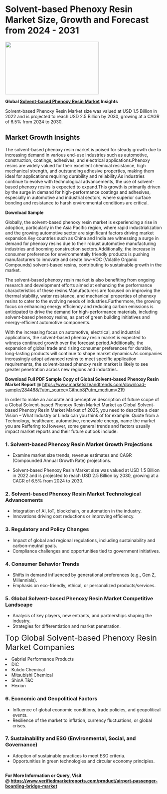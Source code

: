 <H1>Solvent-based Phenoxy Resin Market Size, Growth and Forecast from 2024 - 2031</H1><img class="aligncenter size-medium wp-image-584254" src="https://thirdeyenews.in/wp-content/uploads/2024/09/Global-Market-Research-300x168.jpeg" alt="" width="300" height="168" /><p><strong>Global&nbsp;<a href="https://www.marketsizeandtrends.com/download-sample/284488/?utm_source=Github8j?utm_medium=219">Solvent-based Phenoxy Resin Market</a> Insights</strong></p><p>Solvent-based Phenoxy Resin Market size was valued at USD 1.5 Billion in 2022 and is projected to reach USD 2.5 Billion by 2030, growing at a CAGR of 6.5% from 2024 to 2030.</p><p><h2>Market Growth Insights</h2> <p>The solvent-based phenoxy resin market is poised for steady growth due to increasing demand in various end-use industries such as automotive, construction, coatings, adhesives, and electrical applications.Phenoxy resins are widely valued for their excellent chemical resistance, high mechanical strength, and outstanding adhesive properties, making them ideal for applications requiring durability and reliability.As industries continue to evolve with technological advancements, the use of solvent-based phenoxy resins is expected to expand.This growth is primarily driven by the surge in demand for high-performance coatings and adhesives, especially in automotive and industrial sectors, where superior surface bonding and resistance to harsh environmental conditions are critical.</p> <p><strong>Download Sample</strong></p> <p>Globally, the solvent-based phenoxy resin market is experiencing a rise in adoption, particularly in the Asia Pacific region, where rapid industrialization and the growing automotive sector are significant factors driving market expansion.Key countries such as China and India are witnessing a surge in demand for phenoxy resins due to their robust automotive manufacturing industries and booming construction sectors.Additionally, the increase in consumer preference for environmentally friendly products is pushing manufacturers to innovate and create low-VOC (Volatile Organic Compounds) solvent-based resins, contributing to sustainable growth in the market.</p> <p>The solvent-based phenoxy resin market is also benefiting from ongoing research and development efforts aimed at enhancing the performance characteristics of these resins.Manufacturers are focused on improving the thermal stability, water resistance, and mechanical properties of phenoxy resins to cater to the evolving needs of industries.Furthermore, the growing focus on enhancing energy efficiency and reducing carbon emissions is anticipated to drive the demand for high-performance materials, including solvent-based phenoxy resins, as part of green building initiatives and energy-efficient automotive components.</p> <p>With the increasing focus on automotive, electrical, and industrial applications, the solvent-based phenoxy resin market is expected to witness continued growth over the forecast period.Additionally, the expansion of global trade and rising consumer preferences for durable, long-lasting products will continue to shape market dynamics.As companies increasingly adopt advanced resins to meet specific application requirements, the solvent-based phenoxy resin market is likely to see greater penetration across new regions and industries.</p> <p><span class=""><strong>Download Full PDF Sample Copy of Global Solvent-based Phenoxy Resin Market Report</strong> @ <a href="https://www.marketsizeandtrends.com/download-sample/284488/?utm_source=Github8j?utm_medium=219" target="_blank">https://www.marketsizeandtrends.com/download-sample/284488/?utm_source=Github8j?utm_medium=219</a></span></p><p>In order to make an accurate and perceptive description of future scope of a Global&nbsp;Solvent-based Phenoxy Resin Market Market as Global&nbsp;Solvent-based Phenoxy Resin Market Market of 2025, you need to describe a clear Vision &ndash; What Industry or Linda can you think of for example: Quote from a Technology, healthcare, automotive, renewable energy, name the market you are Reffering to.However, some general trends and factors usually impact market reports and their future outlook include:</p><h3>1.&nbsp;<strong>Solvent-based Phenoxy Resin Market Growth Projections</strong></h3><ul><li>Examine market size trends, revenue estimates and CAGR (Compounded Annual Growth Rate) projections.</li><li><p>Solvent-based Phenoxy Resin Market size was valued at USD 1.5 Billion in 2022 and is projected to reach USD 2.5 Billion by 2030, growing at a CAGR of 6.5% from 2024 to 2030.</p></li></ul><h3>2.&nbsp;<strong>Solvent-based Phenoxy Resin Market Technological Advancements</strong></h3><ul><li>Integration of AI, IoT, blockchain, or automation in the industry.</li><li>Innovations driving cost reductions or improving efficiency.</li></ul><h3>3.&nbsp;<strong>Regulatory and Policy Changes</strong></h3><ul><li>Impact of global and regional regulations, including sustainability and carbon-neutral goals.</li><li>Compliance challenges and opportunities tied to government initiatives.</li></ul><h3>4.&nbsp;<strong>Consumer Behavior Trends</strong></h3><ul><li>Shifts in demand influenced by generational preferences (e.g., Gen Z, Millennials).</li><li>Emphasis on eco-friendly, ethical, or personalized products/services.</li></ul><h3>5.&nbsp;<strong>Global Solvent-based Phenoxy Resin Market Competitive Landscape</strong></h3><ul><li>Analysis of key players, new entrants, and partnerships shaping the industry.</li><li>Strategies for differentiation and market penetration.</li></ul><p data-pm-slice="1 1 []"><span style="color: inherit; font-family: inherit; font-size: 25px;">Top Global Solvent-based Phenoxy Resin Market Companies</span></p><div class="" data-test-id=""><p><li>Gabriel Performance Products</li><li> DIC</li><li> Kukdo Chemical</li><li> Mitsubishi Chemical</li><li> ShinA T&C</li><li> Hexion</li></p></div><h3>6.&nbsp;<strong>Economic and Geopolitical Factors</strong></h3><ul><li>Influence of global economic conditions, trade policies, and geopolitical events.</li><li>Resilience of the market to inflation, currency fluctuations, or global crises.</li></ul><h3>7.&nbsp;<strong>Sustainability and ESG (Environmental, Social, and Governance)</strong></h3><ul><li>Adoption of sustainable practices to meet ESG criteria.</li><li>Opportunities in green technologies and circular economy principles.</li></ul><h2><strong style="font-size: 14px;">For More Information or Query, Visit @&nbsp;</strong><a style="background-color: #ffffff; font-size: 14px;" href="https://www.marketsizeandtrends.com/report/solvent-based-phenoxy-resin-market/" target="_blank">https://www.verifiedmarketreports.com/product/airport-passenger-boarding-bridge-market</a></h2>